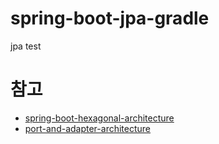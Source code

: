 # spring-boot-jpa-gradle
jpa test


# 참고
* [spring-boot-hexagonal-architecture](https://github.com/hirannor/spring-boot-hexagonal-architecture)
* [port-and-adapter-architecture](https://engineering.linecorp.com/ko/blog/port-and-adapter-architecture/)

